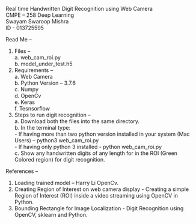 Real time Handwritten Digit Recognition using Web Camera  
CMPE – 258 Deep Learning  
Swayam Swaroop Mishra  
ID - 013725595  

Read Me – 
1.	Files –   
    a.	web_cam_roi.py  
    b.	model_under_test.h5  
2.	Requirements –   
    a.	Web Camera  
    b.	Python Version – 3.7.6  
    c.	Numpy  
    d.	OpenCv  
    e.	Keras  
    f.	Tesnsorflow   
3.	Steps to run digit recognition –  
    a.	Download both the files into the same directory.  
    b.	In the terminal type:  
        - If having more than two python version installed in your system (Mac Users) – python3 web_cam_roi.py   
        - If having only python 3 installed - python web_cam_roi.py\
    c.	Show any handwritten digits of any length for in the ROI (Green Colored region) for digit recognition.  

References – 
1.	Loading trained model – Harry Li OpenCv. 
2.	Creating Region of Interest on web camera display - Creating a simple Region of Interest (ROI) inside a video streaming using OpenCV in Python.			    
3.	Bounding Rectangle for Image Localization - Digit Recognition using OpenCV, sklearn and Python. 
